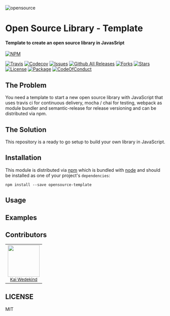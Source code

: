 ![opensource](https://user-images.githubusercontent.com/12070900/30003088-819ad23e-9086-11e7-9267-f45eee511193.png)

# Open Source Library - Template

#### Template to create an open source library in JavasSript

[![NPM](https://nodei.co/npm/opensource-template.png?downloads=true&downloadRank=true&stars=true)](https://nodei.co/npm/opensource-template/)

[![Travis](https://img.shields.io/travis/KaiWedekind/opensource-template.svg)]()
[![Codecov](https://img.shields.io/codecov/c/github/KaiWedekind/opensource-template.svg)]()
[![Issues](https://img.shields.io/github/issues/KaiWedekind/opensource-template.svg)](https://github.com/KaiWedekind/opensource-template/issues)
[![Github All Releases](https://img.shields.io/github/downloads/KaiWedekind/opensource-template/total.svg)]()
[![Forks](https://img.shields.io/github/forks/KaiWedekind/opensource-template.svg)](https://github.com/KaiWedekind/opensource-template/network)
[![Stars](https://img.shields.io/github/stars/KaiWedekind/opensource-template.svg)](https://github.com/KaiWedekind/opensource-template/stargazers)
[![License](https://img.shields.io/badge/license-MIT-blue.svg)](https://raw.githubusercontent.com/KaiWedekind/opensource-template/master/LICENSE)
[![Package](https://img.shields.io/badge/npm-5.0.3-blue.svg)](package)
[![CodeOfConduct](https://img.shields.io/badge/code%20of-conduct-ff69b4.svg)]()

## The Problem

You need a template to start a new open source library with JavaScript that uses travis ci for continuous delivery, mocha / chai for testing, webpack as module bundler and semantic-release for release versioning and can be distributed via npm.

## The Solution
This repository is a ready to go setup to build your own library in JavaScript.

## Installation

This module is distributed via [npm](https://www.npmjs.com/) which is bundled with [node](https://nodejs.org/) and should be installed as one of your project's `dependencies`:

```
npm install --save opensource-template
```

## Usage

## Examples

## Contributors

<!-- ALL-CONTRIBUTORS-LIST:START - Do not remove or modify this section -->
<table>
    <tr>
        <td align="center">
            <img src="https://avatars0.githubusercontent.com/u/12070900?v=4&s=460" width="100px;"/><br />
            <sub><a href="https://www.kaiwedekind.com/" target="_blank">Kai Wedekind</a></sub>
        </td>
    <tr>
</table>
<!-- ALL-CONTRIBUTORS-LIST:END -->

## LICENSE

MIT




